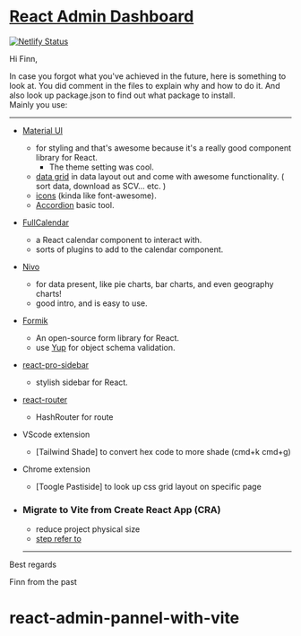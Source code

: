 # [React Admin Dashboard](https://jake-dashboard.netlify.app/)

[![Netlify Status](https://api.netlify.com/api/v1/badges/f342756f-e134-4be6-85a0-fb6967436242/deploy-status)](https://app.netlify.com/sites/jake-dashboard/deploys)

Hi Finn,

In case you forgot what you've achieved in the future, here is something to look at. You did comment in the files to explain why and how to do it. And also look up package.json to find out what package to install.  
Mainly you use:

---

- [Material UI](https://mui.com/)
  - for styling and that's awesome because it's a really good component library for React.
    - The theme setting was cool.
  - [data grid](https://mui.com/x/react-data-grid/) in data layout out and come with awesome functionality. ( sort data, download as SCV... etc. )
  - [icons](https://mui.com/material-ui/material-icons/) (kinda like font-awesome).
  - [Accordion](https://mui.com/material-ui/react-accordion/) basic tool.
- [FullCalendar ](https://fullcalendar.io/)

  - a React calendar component to interact with.
  - sorts of plugins to add to the calendar component.

- [Nivo](https://nivo.rocks/)

  - for data present, like pie charts, bar charts, and even geography charts!
  - good intro, and is easy to use.

- [Formik](https://formik.org/)
  - An open-source form library for React.
  - use [Yup](https://github.com/jquense/yup) for object schema validation.
- [react-pro-sidebar](https://www.npmjs.com/package/react-pro-sidebar)
  - stylish sidebar for React.
- [react-router](https://reactrouter.com/en/main)

  - HashRouter for route

- VScode extension

  - [Tailwind Shade] to convert hex code to more shade (cmd+k cmd+g)

- Chrome extension

  - [Toogle Pastiside] to look up css grid layout on specific page
      

- ### Migrate to Vite from Create React App (CRA)

  - reduce project physical size
  - [step refer to](https://www.robinwieruch.de/vite-create-react-app/)

  ***

Best regards

Finn from the past


# react-admin-pannel-with-vite
